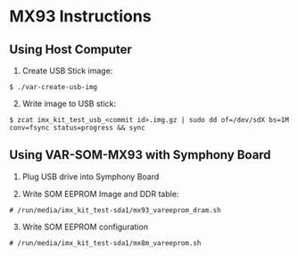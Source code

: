 # MX93 Instructions

## Using Host Computer

1. Create USB Stick image:

```
$ ./var-create-usb-img
```

2. Write image to USB stick:

```
$ zcat imx_kit_test_usb_<commit id>.img.gz | sudo dd of=/dev/sdX bs=1M conv=fsync status=progress && sync
```

## Using VAR-SOM-MX93 with Symphony Board

1. Plug USB drive into Symphony Board

2. Write SOM EEPROM Image and DDR table:

```
# /run/media/imx_kit_test-sda1/mx93_vareeprom_dram.sh
```

3. Write SOM EEPROM configuration

```
# /run/media/imx_kit_test-sda1/mx8m_vareeprom.sh
```
